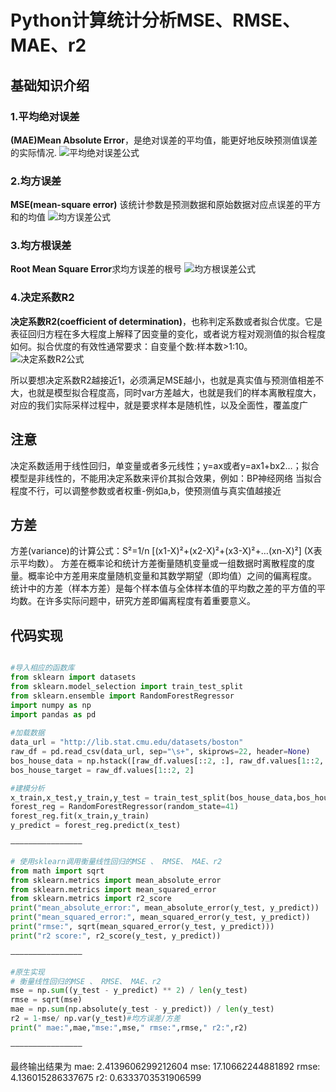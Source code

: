 # Python计算统计分析MSE、RMSE、MAE、r2
## 基础知识介绍
### 1.平均绝对误差
**(MAE)Mean Absolute Error**，是绝对误差的平均值，能更好地反映预测值误差的实际情况.
![平均绝对误差公式](https://img-blog.csdnimg.cn/b6b847e6467a4d89ab19713dba51fc19.png?x-oss-process=image/watermark,type_d3F5LXplbmhlaQ,shadow_50,text_Q1NETiBAek5VTExU,size_20,color_FFFFFF,t_70,g_se,x_16)
### 2.均方误差
**MSE(mean-square error)** 该统计参数是预测数据和原始数据对应点误差的平方和的均值
![均方误差公式](https://img-blog.csdnimg.cn/042486c89ae14467b187b0f4809ec5f2.png)

### 3.均方根误差
**Root Mean Square Error**求均方误差的根号
![均方根误差公式](https://img-blog.csdnimg.cn/52fab8cbf19b45ceadf7fbe3398204a6.png)
### 4.决定系数R2
**决定系数R2(coefficient of determination)**，也称判定系数或者拟合优度。它是表征回归方程在多大程度上解释了因变量的变化，或者说方程对观测值的拟合程度如何。拟合优度的有效性通常要求：自变量个数:样本数>1:10。
![决定系数R2公式](https://img-blog.csdnimg.cn/392fca658a65473490ff2d74455b1555.png?x-oss-process=image/watermark,type_d3F5LXplbmhlaQ,shadow_50,text_Q1NETiBAek5VTExU,size_20,color_FFFFFF,t_70,g_se,x_16)

所以要想决定系数R2越接近1，必须满足MSE越小，也就是真实值与预测值相差不大，也就是模型拟合程度高，同时var方差越大，也就是我们的样本离散程度大，对应的我们实际采样过程中，就是要求样本是随机性，以及全面性，覆盖度广

## 注意
决定系数适用于线性回归，单变量或者多元线性；y=ax或者y=ax1+bx2…；拟合模型是非线性的，不能用决定系数来评价其拟合效果，例如：BP神经网络
当拟合程度不行，可以调整参数或者权重-例如a,b，使预测值与真实值越接近

## 方差
方差(variance)的计算公式：S²=1/n [(x1-X)²+(x2-X)²+(x3-X)²+…(xn-X)²] (X表示平均数）。
方差在概率论和统计方差衡量随机变量或一组数据时离散程度的度量。概率论中方差用来度量随机变量和其数学期望（即均值）之间的偏离程度。
统计中的方差（样本方差）是每个样本值与全体样本值的平均数之差的平方值的平均数。在许多实际问题中，研究方差即偏离程度有着重要意义。

## 代码实现

```python

#导入相应的函数库
from sklearn import datasets
from sklearn.model_selection import train_test_split
from sklearn.ensemble import RandomForestRegressor
import numpy as np
import pandas as pd
         
#加载数据
data_url = "http://lib.stat.cmu.edu/datasets/boston"
raw_df = pd.read_csv(data_url, sep="\s+", skiprows=22, header=None)
bos_house_data = np.hstack([raw_df.values[::2, :], raw_df.values[1::2, :2]])
bos_house_target = raw_df.values[1::2, 2]

#建模分析
x_train,x_test,y_train,y_test = train_test_split(bos_house_data,bos_house_target,random_state=41)
forest_reg = RandomForestRegressor(random_state=41)
forest_reg.fit(x_train,y_train)
y_predict = forest_reg.predict(x_test)

————————————————
```

```python
# 使用sklearn调用衡量线性回归的MSE 、 RMSE、 MAE、r2
from math import sqrt
from sklearn.metrics import mean_absolute_error
from sklearn.metrics import mean_squared_error
from sklearn.metrics import r2_score
print("mean_absolute_error:", mean_absolute_error(y_test, y_predict))
print("mean_squared_error:", mean_squared_error(y_test, y_predict))
print("rmse:", sqrt(mean_squared_error(y_test, y_predict)))
print("r2 score:", r2_score(y_test, y_predict))

————————————————
```

```python
#原生实现
# 衡量线性回归的MSE 、 RMSE、 MAE、r2
mse = np.sum((y_test - y_predict) ** 2) / len(y_test)
rmse = sqrt(mse)
mae = np.sum(np.absolute(y_test - y_predict)) / len(y_test)
r2 = 1-mse/ np.var(y_test)#均方误差/方差
print(" mae:",mae,"mse:",mse," rmse:",rmse," r2:",r2)

————————————————

```
最终输出结果为
mae: 2.4139606299212604 mse: 17.10662244881892  rmse: 4.136015286337675  r2: 0.6333703531906599
